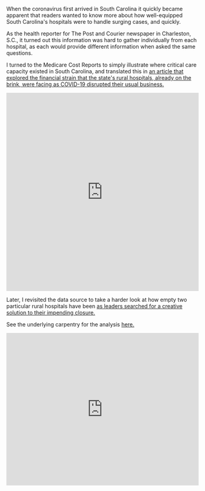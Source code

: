 When the coronavirus first arrived in South Carolina it quickly became apparent that readers wanted to know more about how well-equipped South Carolina's hospitals were to handle surging cases, and quickly.

As the health reporter for The Post and Courier newspaper in Charleston, S.C., it turned out this information was hard to gather individually from each hospital, as each would provide different information when asked the same questions.

I turned to the Medicare Cost Reports to simply illustrate where critical care capacity existed in South Carolina, and translated this in <a href = "https://www.postandcourier.com/health/covid19/coronavirus-may-be-pushing-some-sc-hospitals-closer-to-the-brink/article_b58c6608-737c-11ea-a2b3-930e635ba67a.html">an article that explored the financial strain that the state's rural hospitals, already on the brink, were facing as COVID-19 disrupted their usual business.</a>
<iframe width="100%" height="520" frameborder="0" src="https://mkwildeman.carto.com/builder/f684df37-11df-490e-a870-4fb079d9ef96/embed" allowfullscreen webkitallowfullscreen mozallowfullscreen oallowfullscreen msallowfullscreen></iframe>

Later, I revisited the data source to take a harder look at how empty two particular rural hospitals have been <a href="https://www.postandcourier.com/health/a-flood-almost-wiped-away-a-rural-hospital-5-years-later-sc-county-is-getting/article_e59ae17e-75ee-11eb-99f2-cbd0ea833fea.html">as leaders searched for a creative solution to their impending closure. </a>

See the underlying carpentry for the analysis <a href = "https://github.com/marykwild/hospitaloccupancy/blob/main/MCRs.R">here.</a>

<iframe title="Rural Williamsburg and Lake City hospitals aren't staying full, especially after 2015 flood
" aria-label="Interactive line chart" id="datawrapper-chart-3GJem" src="https://datawrapper.dwcdn.net/3GJem/1/" scrolling="no" frameborder="0" style="width: 0; min-width: 100% !important; border: none;" height="400"></iframe><script type="text/javascript">!function(){"use strict";window.addEventListener("message",(function(e){if(void 0!==e.data["datawrapper-height"]){var t=document.querySelectorAll("iframe");for(var a in e.data["datawrapper-height"])for(var r=0;r<t.length;r++){if(t[r].contentWindow===e.source)t[r].style.height=e.data["datawrapper-height"][a]+"px"}}}))}();
</script>
